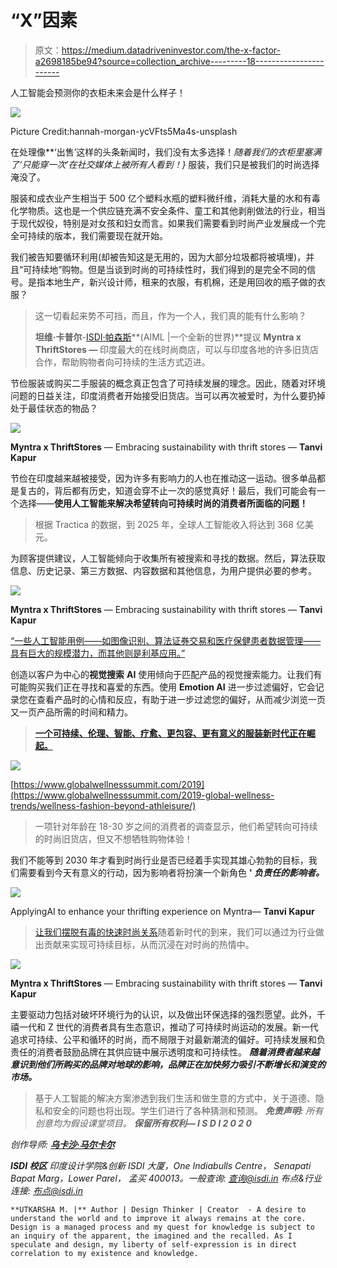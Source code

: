 # “X”因素

> 原文：<https://medium.datadriveninvestor.com/the-x-factor-a2698185be94?source=collection_archive---------18----------------------->

人工智能会预测你的衣柜未来会是什么样子！

![](img/5b96b60516bd09fda25eb9ef34472e7b.png)

Picture Credit:hannah-morgan-ycVFts5Ma4s-unsplash

在处理像**‘出售’这样的头条新闻时，我们没有太多选择！**随着我们的衣柜里塞满了*‘只能穿一次’在社交媒体上被所有人看到！}* 服装，我们只是被我们的时尚选择淹没了。

服装和成衣业产生相当于 500 亿个塑料水瓶的塑料微纤维，消耗大量的水和有毒化学物质。这也是一个供应链充满不安全条件、童工和其他剥削做法的行业，相当于现代奴役，特别是对女孩和妇女而言。如果我们需要看到时尚产业发展成一个完全可持续的版本，我们需要现在就开始。

我们被告知要循环利用(却被告知这是无用的，因为大部分垃圾都将被填埋)，并且“可持续地”购物。但是当谈到时尚的可持续性时，我们得到的是完全不同的信号。是指本地生产，新兴设计师，租来的衣服，有机棉，还是用回收的瓶子做的衣服？

> 这一切看起来势不可挡，而且，作为一个人，我们真的能有什么影响？
> 
> **坦维·卡普尔**-[ISDI·帕森斯](https://www.isdi.in/communication-design/)**(AIML |一个全新的世界)**提议 **Myntra x ThriftStores —** 印度最大的在线时尚商店，可以与印度各地的许多旧货店合作，帮助购物者向可持续的生活方式迈进。

节俭服装或购买二手服装的概念真正包含了可持续发展的理念。因此，随着对环境问题的日益关注，印度消费者开始接受旧货店。当可以再次被爱时，为什么要扔掉处于最佳状态的物品？

![](img/4f5982e2cbce2e1a3b9b9a0f8a35f0f7.png)

**Myntra x ThriftStores** — Embracing sustainability with thrift stores — **Tanvi Kapur**

节俭在印度越来越被接受，因为许多有影响力的人也在推动这一运动。很多单品都是复古的，背后都有历史，知道会穿不止一次的感觉真好！最后，我们可能会有一个选择——**使用人工智能来解决希望转向可持续时尚的消费者所面临的问题！**

> 根据 Tractica 的数据，到 2025 年，全球人工智能收入将达到 368 亿美元。

为顾客提供建议，人工智能倾向于收集所有被搜索和寻找的数据。然后，算法获取信息、历史记录、第三方数据、内容数据和其他信息，为用户提供必要的参考。

![](img/81405feed15ccea864b9753611939689.png)

**Myntra x ThriftStores** — Embracing sustainability with thrift stores — **Tanvi Kapur**

[“一些人工智能用例——如图像识别、算法证券交易和医疗保健患者数据管理——具有巨大的规模潜力，而其他则是利基应用。”](https://www.businesswire.com/news/home/20160825006052/en/Artificial-Intelligence-Revenue-to-Reach-36.8-Billion-Worldwide-by-2025-According-to-Tractica)

创造以客户为中心的**视觉搜索** **AI** 使用倾向于匹配产品的视觉搜索能力。让我们有可能购买我们正在寻找和喜爱的东西。使用 **Emotion AI** 进一步过滤偏好，它会记录您在查看产品时的心情和反应，有助于进一步过滤您的偏好，从而减少浏览一页又一页产品所需的时间和精力。

> [**一个可持续、伦理、智能、疗愈、更包容、更有意义的服装新时代正在崛起。**](https://www.globalwellnesssummit.com/2019-global-wellness-trends/wellness-fashion-beyond-athleisure/)

![](img/2868cc7c9ae68d8636cfe56212a40bb8.png)

[https://www.globalwellnesssummit.com/2019](https://www.globalwellnesssummit.com/2019-global-wellness-trends/wellness-fashion-beyond-athleisure/)

> 一项针对年龄在 18-30 岁之间的消费者的调查显示，他们希望转向可持续的时尚旧货店，但又不想牺牲购物体验！

我们不能等到 2030 年才看到时尚行业是否已经着手实现其雄心勃勃的目标，我们需要看到今天有意义的行动，因为影响者将扮演一个新角色 **' *负责任的影响者。***

![](img/fa6afd9cab5e0169e2f0f850b86905bd.png)

ApplyingAI to enhance your thrifting experience on Myntra— **Tanvi Kapur**

> [让我们摆脱有毒的快速时尚关系](https://www.cosmopolitan.com/uk/fashion/style/a30243970/fast-fashion-toxic-relationship/)随着新时代的到来，我们可以通过为行业做出贡献来实现可持续目标，从而沉浸在对时尚的热情中。

![](img/e4505f4e13fb088d0e5d8322cf0c9c3d.png)

**Myntra x ThriftStores** — Embracing sustainability with thrift stores — **Tanvi Kapur**

主要驱动力包括对破坏环境行为的认识，以及做出环保选择的强烈愿望。此外，千禧一代和 Z 世代的消费者具有生态意识，推动了可持续时尚运动的发展。新一代追求可持续、公平和循环的时尚，而不局限于对最新潮流的偏好。可持续发展和负责任的消费者鼓励品牌在其供应链中展示透明度和可持续性。 ***随着消费者越来越意识到他们所购买的品牌对地球的影响，品牌正在加快努力吸引不断增长和演变的市场。***

> 基于人工智能的解决方案渗透到我们生活和做生意的方式中，关于道德、隐私和安全的问题也将出现。学生们进行了各种猜测和预测。 ***免责声明:*** *所有创意均为假设课堂项目。* ***保留所有权利— I S D I 2 0 2 0***

*创作导师:* [***乌卡沙·马尔卡尔***](https://www.linkedin.com/in/utkarsha20/)

***ISDI 校区*** *印度设计学院&创新
ISDI 大厦，One Indiabulls Centre，
Senapati Bapat Marg，Lower Parel，
孟买 400013。一般查询:* [*查询@isdi.in*](mailto:enquiries@isdi.in) *布点&行业连接:* [*布点@isdi.in*](mailto:placements@isdi.in)

```
**UTKARSHA M. |** Author | Design Thinker | Creator  - A desire to understand the world and to improve it always remains at the core. Design is a managed process and my quest for knowledge is subject to an inquiry of the apparent, the imagined and the recalled. As I speculate and design, my liberty of self-expression is in direct correlation to my existence and knowledge.
```